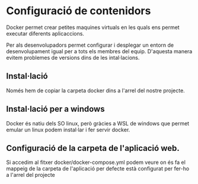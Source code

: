 # Configuració de contenidors
Docker permet crear petites maquines virtuals en les quals ens permet executar diferents aplicaccions.

Per als desenvolupadors permet configurar i desplegar un entorn de desenvolupament igual per a tots els membres del equip. D'aquesta manera evitem problemes de versions dins de les intal·lacions. 


## Instal·lació
Només hem de copiar la carpeta docker dins a l'arrel del nostre projecte.

## Instal·lació per a windows

Docker és natiu dels SO linux, però gràcies a WSL de windows que permet emular un linux podem instal·lar i fer servir docker.


## Configuració de la carpeta de l'aplicació web.
Si accedim al fitxer docker/docker-compose.yml podem veure on és fa el mappeig de la carpeta de l'aplicació per defecte està configurat per fer-ho a l'arrel del projecte